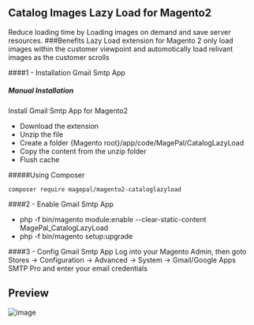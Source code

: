 ## Catalog Images Lazy Load for Magento2
Reduce loading time by Loading images on demand and save server resources.
###Benefits
Lazy Load extension for Magento 2 only load images within the customer viewpoint and automotically load relivant images as the customer scrolls

####1 - Installation  Gmail Smtp App
##### Manual Installation
Install Gmail Smtp App for Magento2
 * Download the extension
 * Unzip the file
 * Create a folder {Magento root}/app/code/MagePal/CatalogLazyLoad
 * Copy the content from the unzip folder
 * Flush cache


#####Using Composer

```
composer require magepal/magento2-cataloglazyload
```

####2 -  Enable Gmail Smtp App
 * php -f bin/magento module:enable --clear-static-content MagePal_CatalogLazyLoad
 * php -f bin/magento setup:upgrade

####3 - Config Gmail Smtp App
Log into your Magento Admin, then goto Stores -> Configuration -> Advanced -> System -> Gmail/Google Apps SMTP Pro and enter your email credentials

## Preview
![image](https://cloud.githubusercontent.com/assets/1415141/18802388/7302402a-81b6-11e6-8c19-7a7f01be8743.png)
